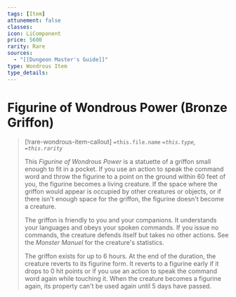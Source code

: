 ```yaml
---
tags: [Item]
attunement: false
classes: 
icon: LiComponent
price: 5600
rarity: Rare
sources:
  - "[[Dungeon Master's Guide]]"
type: Wondrous Item
type_details: 
---
```

# Figurine of Wondrous Power (Bronze Griffon)
>[!rare-wondrous-item-callout] `=this.file.name`
>*`=this.type`, `=this.rarity`*
>
>This *Figurine of Wondrous Power* is a statuette of a griffon small enough to fit in a pocket. If you use an action to speak the command word and throw the figurine to a point on the ground within 60 feet of you, the figurine becomes a living creature. If the space where the griffon would appear is occupied by other creatures or objects, or if there isn't enough space for the griffon, the figurine doesn't become a creature.
>
>The griffon is friendly to you and your companions. It understands your languages and obeys your spoken commands. If you issue no commands, the creature defends itself but takes no other actions. See the *Monster Manuel* for the creature's statistics.
>
>The griffon exists for up to 6 hours. At the end of the duration, the creature reverts to its figurine form. It reverts to a figurine early if it drops to 0 hit points or if you use an action to speak the command word again while touching it. When the creature becomes a figurine again, its property can't be used again until 5 days have passed.

